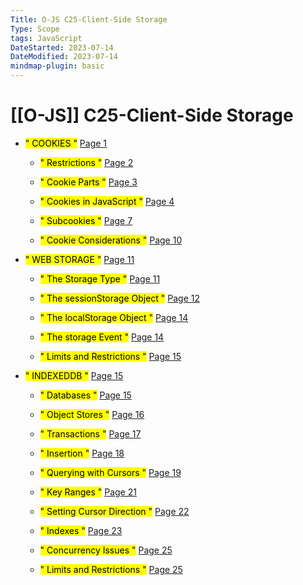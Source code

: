 ```yaml
---
Title: O-JS C25-Client-Side Storage
Type: Scope
tags: JavaScript
DateStarted: 2023-07-14
DateModified: 2023-07-14
mindmap-plugin: basic
---
```

# [[O-JS]] C25-Client-Side Storage
- <mark class="hltr-gray ">" COOKIES "</mark> [Page 1 ]( zotero://open-pdf/library/items/K3DKQBMJ?page=1&annotation=WEMLF5FH )

	- <mark class="hltr-gray ">" Restrictions "</mark> [Page 2 ]( zotero://open-pdf/library/items/K3DKQBMJ?page=2&annotation=2NUK4XCV )
	
	- <mark class="hltr-gray ">" Cookie Parts "</mark> [Page 3 ]( zotero://open-pdf/library/items/K3DKQBMJ?page=3&annotation=AC3WW8ND )
	
	- <mark class="hltr-gray ">" Cookies in JavaScript "</mark> [Page 4 ]( zotero://open-pdf/library/items/K3DKQBMJ?page=4&annotation=CV78QKDI )
	
	- <mark class="hltr-gray ">" Subcookies "</mark> [Page 7 ]( zotero://open-pdf/library/items/K3DKQBMJ?page=7&annotation=2TVX7NXM )
	
	- <mark class="hltr-gray ">" Cookie Considerations "</mark> [Page 10 ]( zotero://open-pdf/library/items/K3DKQBMJ?page=10&annotation=M5M6P7LY )

- <mark class="hltr-gray ">" WEB STORAGE "</mark> [Page 11 ]( zotero://open-pdf/library/items/K3DKQBMJ?page=11&annotation=B83S38IA )

	- <mark class="hltr-gray ">" The Storage Type "</mark> [Page 11 ]( zotero://open-pdf/library/items/K3DKQBMJ?page=11&annotation=XSUYM2PS )
	
	- <mark class="hltr-gray ">" The sessionStorage Object "</mark> [Page 12 ]( zotero://open-pdf/library/items/K3DKQBMJ?page=12&annotation=E6JV762X )
	
	- <mark class="hltr-gray ">" The localStorage Object "</mark> [Page 14 ]( zotero://open-pdf/library/items/K3DKQBMJ?page=14&annotation=HUPV5KZL )
	
	- <mark class="hltr-gray ">" The storage Event "</mark> [Page 14 ]( zotero://open-pdf/library/items/K3DKQBMJ?page=14&annotation=E8XL57LK )
	
	- <mark class="hltr-gray ">" Limits and Restrictions "</mark> [Page 15 ]( zotero://open-pdf/library/items/K3DKQBMJ?page=15&annotation=HKNDFVEE )

- <mark class="hltr-gray ">" INDEXEDDB "</mark> [Page 15 ]( zotero://open-pdf/library/items/K3DKQBMJ?page=15&annotation=PZGHIRFH )

	- <mark class="hltr-gray ">" Databases "</mark> [Page 15 ]( zotero://open-pdf/library/items/K3DKQBMJ?page=15&annotation=4NITQRY5 )
	
	- <mark class="hltr-gray ">" Object Stores "</mark> [Page 16 ]( zotero://open-pdf/library/items/K3DKQBMJ?page=16&annotation=TBT6NEPR )
	
	- <mark class="hltr-gray ">" Transactions "</mark> [Page 17 ]( zotero://open-pdf/library/items/K3DKQBMJ?page=17&annotation=9F4KPRQA )
	
	- <mark class="hltr-gray ">" Insertion "</mark> [Page 18 ]( zotero://open-pdf/library/items/K3DKQBMJ?page=18&annotation=7NX9HTAL )
	
	- <mark class="hltr-gray ">" Querying with Cursors "</mark> [Page 19 ]( zotero://open-pdf/library/items/K3DKQBMJ?page=19&annotation=SS25CEDU )
	
	- <mark class="hltr-gray ">" Key Ranges "</mark> [Page 21 ]( zotero://open-pdf/library/items/K3DKQBMJ?page=21&annotation=E5B78QSC )
	
	- <mark class="hltr-gray ">" Setting Cursor Direction "</mark> [Page 22 ]( zotero://open-pdf/library/items/K3DKQBMJ?page=22&annotation=T79KXRFI )
	
	- <mark class="hltr-gray ">" Indexes "</mark> [Page 23 ]( zotero://open-pdf/library/items/K3DKQBMJ?page=23&annotation=CAEB9YDQ )
	
	- <mark class="hltr-gray ">" Concurrency Issues "</mark> [Page 25 ]( zotero://open-pdf/library/items/K3DKQBMJ?page=25&annotation=R4BBC4NI )
	
	- <mark class="hltr-gray ">" Limits and Restrictions "</mark> [Page 25 ]( zotero://open-pdf/library/items/K3DKQBMJ?page=25&annotation=A56CI2XX )